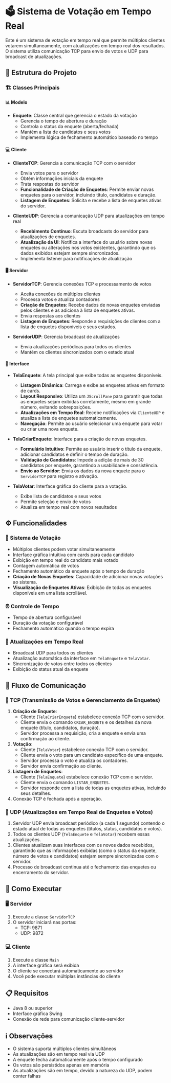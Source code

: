 # 🗳️ Sistema de Votação em Tempo Real

Este é um sistema de votação em tempo real que permite múltiplos clientes votarem simultaneamente, com atualizações em tempo real dos resultados. O sistema utiliza comunicação TCP para envio de votos e UDP para broadcast de atualizações.

## 📁 Estrutura do Projeto

### 🏗️ Classes Principais

#### 📊 Modelo

- **Enquete**: Classe central que gerencia o estado da votação
  - Gerencia o tempo de abertura e duração
  - Controla o status da enquete (aberta/fechada)
  - Mantém a lista de candidatos e seus votos
  - Implementa lógica de fechamento automático baseado no tempo

#### 💻 Cliente

- **ClienteTCP**: Gerencia a comunicação TCP com o servidor

  - Envia votos para o servidor
  - Obtém informações iniciais da enquete
  - Trata respostas do servidor
  - **Funcionalidade de Criação de Enquetes**: Permite enviar novas enquetes para o servidor, incluindo título, candidatos e duração.
  - **Listagem de Enquetes**: Solicita e recebe a lista de enquetes ativas do servidor.

- **ClienteUDP**: Gerencia a comunicação UDP para atualizações em tempo real
  - **Recebimento Contínuo**: Escuta broadcasts do servidor para atualizações de enquetes.
  - **Atualização da UI**: Notifica a interface do usuário sobre novas enquetes ou alterações nos votos existentes, garantindo que os dados exibidos estejam sempre sincronizados.
  - Implementa listener para notificações de atualização

#### 🖥️ Servidor

- **ServidorTCP**: Gerencia conexões TCP e processamento de votos

  - Aceita conexões de múltiplos clientes
  - Processa votos e atualiza contadores
  - **Criação de Enquetes**: Recebe dados de novas enquetes enviadas pelos clientes e as adiciona à lista de enquetes ativas.
  - Envia respostas aos clientes
  - **Listagem de Enquetes**: Responde a requisições de clientes com a lista de enquetes disponíveis e seus estados.

- **ServidorUDP**: Gerencia broadcast de atualizações
  - Envia atualizações periódicas para todos os clientes
  - Mantém os clientes sincronizados com o estado atual

#### 🎨 Interface

- **TelaEnquete**: A tela principal que exibe todas as enquetes disponíveis.

  - **Listagem Dinâmica**: Carrega e exibe as enquetes ativas em formato de cards.
  - **Layout Responsivo**: Utiliza um `JScrollPane` para garantir que todas as enquetes sejam exibidas corretamente, mesmo em grande número, evitando sobreposições.
  - **Atualizações em Tempo Real**: Recebe notificações via `ClienteUDP` e atualiza a lista de enquetes automaticamente.
  - **Navegação**: Permite ao usuário selecionar uma enquete para votar ou criar uma nova enquete.

- **TelaCriarEnquete**: Interface para a criação de novas enquetes.

  - **Formulário Intuitivo**: Permite ao usuário inserir o título da enquete, adicionar candidatos e definir o tempo de duração.
  - **Validação de Candidatos**: Impede a adição de mais de 30 candidatos por enquete, garantindo a usabilidade e consistência.
  - **Envio ao Servidor**: Envia os dados da nova enquete para o `ServidorTCP` para registro e ativação.

- **TelaVotar**: Interface gráfica do cliente para a votação.
  - Exibe lista de candidatos e seus votos
  - Permite seleção e envio de votos
  - Atualiza em tempo real com novos resultados

## ⚙️ Funcionalidades

### 🎯 Sistema de Votação

- Múltiplos clientes podem votar simultaneamente
- Interface gráfica intuitiva com cards para cada candidato
- Exibição em tempo real do candidato mais votado
- Contagem automática de votos
- Fechamento automático da enquete após o tempo de duração
- **Criação de Novas Enquetes**: Capacidade de adicionar novas votações ao sistema.
- **Visualização de Enquetes Ativas**: Exibição de todas as enquetes disponíveis em uma lista scrollável.

### ⏰ Controle de Tempo

- Tempo de abertura configurável
- Duração da votação configurável
- Fechamento automático quando o tempo expira

### 🔄 Atualizações em Tempo Real

- Broadcast UDP para todos os clientes
- Atualização automática da interface em `TelaEnquete` e `TelaVotar`.
- Sincronização de votos entre todos os clientes
- Exibição do status atual da enquete

## 🔄 Fluxo de Comunicação

### 📡 TCP (Transmissão de Votos e Gerenciamento de Enquetes)

1. **Criação de Enquete**:
   - Cliente (`TelaCriarEnquete`) estabelece conexão TCP com o servidor.
   - Cliente envia o comando `CRIAR_ENQUETE` e os detalhes da nova enquete (título, candidatos, duração).
   - Servidor processa a requisição, cria a enquete e envia uma confirmação ao cliente.
2. **Votação**:
   - Cliente (`TelaVotar`) estabelece conexão TCP com o servidor.
   - Cliente envia o voto para um candidato específico de uma enquete.
   - Servidor processa o voto e atualiza os contadores.
   - Servidor envia confirmação ao cliente.
3. **Listagem de Enquetes**:
   - Cliente (`TelaEnquete`) estabelece conexão TCP com o servidor.
   - Cliente envia o comando `LISTAR_ENQUETES`.
   - Servidor responde com a lista de todas as enquetes ativas, incluindo seus detalhes.
4. Conexão TCP é fechada após a operação.

### 📢 UDP (Atualizações em Tempo Real de Enquetes e Votos)

1. Servidor UDP envia broadcast periódico (a cada 1 segundo) contendo o estado atual de todas as enquetes (títulos, status, candidatos e votos).
2. Todos os clientes UDP (`TelaEnquete` e `TelaVotar`) recebem essas atualizações.
3. Clientes atualizam suas interfaces com os novos dados recebidos, garantindo que as informações exibidas (como o status da enquete, número de votos e candidatos) estejam sempre sincronizadas com o servidor.
4. Processo de broadcast continua até o fechamento das enquetes ou encerramento do servidor.

## 🚀 Como Executar

### 🖥️ Servidor

1. Execute a classe `ServidorTCP`
2. O servidor iniciará nas portas:
   - TCP: 9871
   - UDP: 9872

### 💻 Cliente

1. Execute a classe `Main`
2. A interface gráfica será exibida
3. O cliente se conectará automaticamente ao servidor
4. Você pode executar múltiplas instâncias do cliente

## 📋 Requisitos

- Java 8 ou superior
- Interface gráfica Swing
- Conexão de rede para comunicação cliente-servidor

## ℹ️ Observações

- O sistema suporta múltiplos clientes simultâneos
- As atualizações são em tempo real via UDP
- A enquete fecha automaticamente após o tempo configurado
- Os votos são persistidos apenas em memória
- As atualizações são em tempo, devido a natureza do UDP, podem conter falhas
